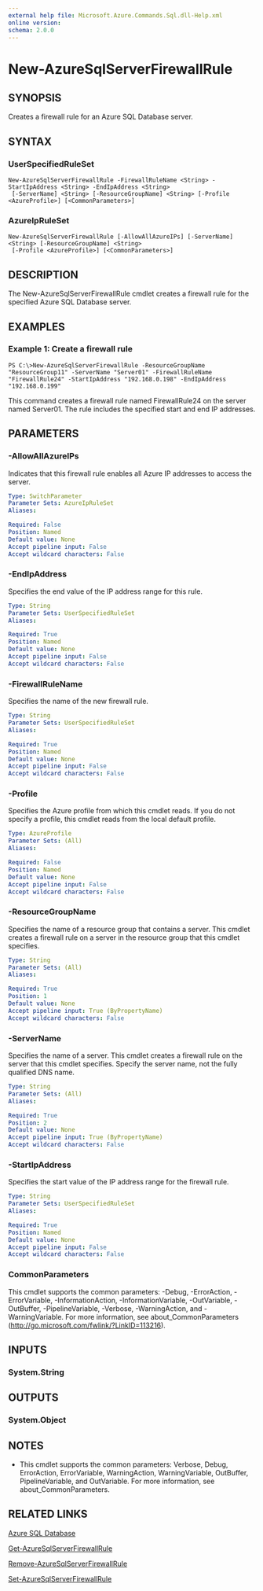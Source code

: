 ```yaml
---
external help file: Microsoft.Azure.Commands.Sql.dll-Help.xml
online version: 
schema: 2.0.0
---
```


# New-AzureSqlServerFirewallRule

## SYNOPSIS
Creates a firewall rule for an Azure SQL Database server.

## SYNTAX

### UserSpecifiedRuleSet
```
New-AzureSqlServerFirewallRule -FirewallRuleName <String> -StartIpAddress <String> -EndIpAddress <String>
 [-ServerName] <String> [-ResourceGroupName] <String> [-Profile <AzureProfile>] [<CommonParameters>]
```

### AzureIpRuleSet
```
New-AzureSqlServerFirewallRule [-AllowAllAzureIPs] [-ServerName] <String> [-ResourceGroupName] <String>
 [-Profile <AzureProfile>] [<CommonParameters>]
```

## DESCRIPTION
The New-AzureSqlServerFirewallRule cmdlet creates a firewall rule for the specified Azure SQL Database server.

## EXAMPLES

### Example 1: Create a firewall rule
```
PS C:\>New-AzureSqlServerFirewallRule -ResourceGroupName "ResourceGroup11" -ServerName "Server01" -FirewallRuleName "FirewallRule24" -StartIpAddress "192.168.0.198" -EndIpAddress "192.168.0.199"
```

This command creates a firewall rule named FirewallRule24 on the server named Server01.
The rule includes the specified start and end IP addresses.

## PARAMETERS

### -AllowAllAzureIPs
Indicates that this firewall rule enables all Azure IP addresses to access the server.

```yaml
Type: SwitchParameter
Parameter Sets: AzureIpRuleSet
Aliases: 

Required: False
Position: Named
Default value: None
Accept pipeline input: False
Accept wildcard characters: False
```

### -EndIpAddress
Specifies the end value of the IP address range for this rule.

```yaml
Type: String
Parameter Sets: UserSpecifiedRuleSet
Aliases: 

Required: True
Position: Named
Default value: None
Accept pipeline input: False
Accept wildcard characters: False
```

### -FirewallRuleName
Specifies the name of the new firewall rule.

```yaml
Type: String
Parameter Sets: UserSpecifiedRuleSet
Aliases: 

Required: True
Position: Named
Default value: None
Accept pipeline input: False
Accept wildcard characters: False
```

### -Profile
Specifies the Azure profile from which this cmdlet reads.
If you do not specify a profile, this cmdlet reads from the local default profile.

```yaml
Type: AzureProfile
Parameter Sets: (All)
Aliases: 

Required: False
Position: Named
Default value: None
Accept pipeline input: False
Accept wildcard characters: False
```

### -ResourceGroupName
Specifies the name of a resource group that contains a server.
This cmdlet creates a firewall rule on a server in the resource group that this cmdlet specifies.

```yaml
Type: String
Parameter Sets: (All)
Aliases: 

Required: True
Position: 1
Default value: None
Accept pipeline input: True (ByPropertyName)
Accept wildcard characters: False
```

### -ServerName
Specifies the name of a server.
This cmdlet creates a firewall rule on the server that this cmdlet specifies.
Specify the server name, not the fully qualified DNS name.

```yaml
Type: String
Parameter Sets: (All)
Aliases: 

Required: True
Position: 2
Default value: None
Accept pipeline input: True (ByPropertyName)
Accept wildcard characters: False
```

### -StartIpAddress
Specifies the start value of the IP address range for the firewall rule.

```yaml
Type: String
Parameter Sets: UserSpecifiedRuleSet
Aliases: 

Required: True
Position: Named
Default value: None
Accept pipeline input: False
Accept wildcard characters: False
```

### CommonParameters
This cmdlet supports the common parameters: -Debug, -ErrorAction, -ErrorVariable, -InformationAction, -InformationVariable, -OutVariable, -OutBuffer, -PipelineVariable, -Verbose, -WarningAction, and -WarningVariable. For more information, see about_CommonParameters (http://go.microsoft.com/fwlink/?LinkID=113216).

## INPUTS

### System.String

## OUTPUTS

### System.Object

## NOTES
* This cmdlet supports the common parameters: Verbose, Debug, ErrorAction, ErrorVariable, WarningAction, WarningVariable, OutBuffer, PipelineVariable, and OutVariable. For more information, see about_CommonParameters.

## RELATED LINKS

[Azure SQL Database]()

[Get-AzureSqlServerFirewallRule]()

[Remove-AzureSqlServerFirewallRule]()

[Set-AzureSqlServerFirewallRule]()

